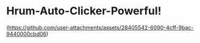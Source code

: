 # Hrum-Auto-Clicker-Powerful!
(https://github.com/user-attachments/assets/28405542-6090-4cff-9bac-9440000cbd06)
